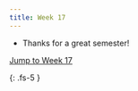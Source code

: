 ```yaml
---
title: Week 17
---
```

- Thanks for a great semester!

<a href="#Week14">Jump to Week 17 </a>

{: .fs-5 }
